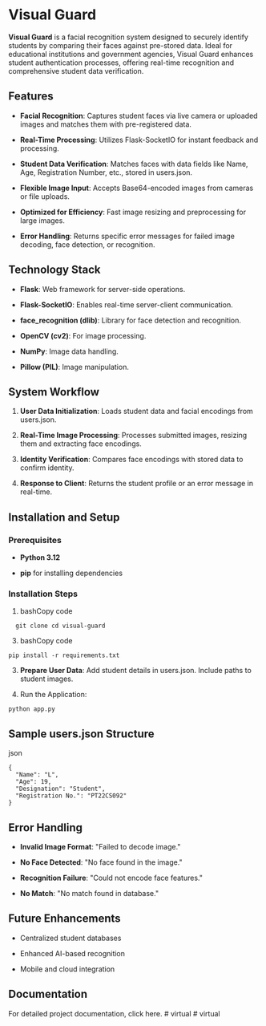 Visual Guard
============

**Visual Guard** is a facial recognition system designed to securely identify students by comparing their faces against pre-stored data. Ideal for educational institutions and government agencies, Visual Guard enhances student authentication processes, offering real-time recognition and comprehensive student data verification.

Features
--------

*   **Facial Recognition**: Captures student faces via live camera or uploaded images and matches them with pre-registered data.
    
*   **Real-Time Processing**: Utilizes Flask-SocketIO for instant feedback and processing.
    
*   **Student Data Verification**: Matches faces with data fields like Name, Age, Registration Number, etc., stored in users.json.
    
*   **Flexible Image Input**: Accepts Base64-encoded images from cameras or file uploads.
    
*   **Optimized for Efficiency**: Fast image resizing and preprocessing for large images.
    
*   **Error Handling**: Returns specific error messages for failed image decoding, face detection, or recognition.
    

Technology Stack
----------------

*   **Flask**: Web framework for server-side operations.
    
*   **Flask-SocketIO**: Enables real-time server-client communication.
    
*   **face\_recognition (dlib)**: Library for face detection and recognition.
    
*   **OpenCV (cv2)**: For image processing.
    
*   **NumPy**: Image data handling.
    
*   **Pillow (PIL)**: Image manipulation.
    

System Workflow
---------------

1.  **User Data Initialization**: Loads student data and facial encodings from users.json.
    
2.  **Real-Time Image Processing**: Processes submitted images, resizing them and extracting face encodings.
    
3.  **Identity Verification**: Compares face encodings with stored data to confirm identity.
    
4.  **Response to Client**: Returns the student profile or an error message in real-time.
    

Installation and Setup
----------------------

### Prerequisites

*   **Python 3.12**
    
*   **pip** for installing dependencies
    

### Installation Steps

1.  bashCopy code
```
  git clone cd visual-guard
```
    
3.  bashCopy code
```
pip install -r requirements.txt
```
    
3.  **Prepare User Data**:
   Add student details in users.json. Include paths to student images.
    
4.  Run the Application:
```
python app.py
```
    

Sample users.json Structure
---------------------------

json
```
{
  "Name": "L",
  "Age": 19,
  "Designation": "Student",
  "Registration No.": "PT22CS092"
}
```

Error Handling
--------------

*   **Invalid Image Format**: "Failed to decode image."
    
*   **No Face Detected**: "No face found in the image."
    
*   **Recognition Failure**: "Could not encode face features."
    
*   **No Match**: "No match found in database."
    

Future Enhancements
-------------------

*   Centralized student databases
    
*   Enhanced AI-based recognition
    
*   Mobile and cloud integration
    

Documentation
-------------

For detailed project documentation, click here.
#   v i r t u a l  
 #   v i r t u a l  
 